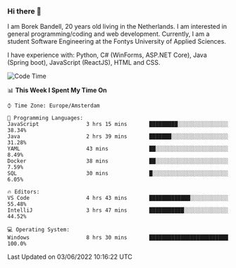 ### Hi there 👋

I am Borek Bandell, 20 years old living in the Netherlands. I am interested in general programming/coding and web development. Currently, I am a student Software Engineering at the Fontys University of Applied Sciences.

I have experience with: Python, C# (WinForms, ASP.NET Core), Java (Spring boot), JavaScript (ReactJS), HTML and CSS.

<!--START_SECTION:waka-->
![Code Time](http://img.shields.io/badge/Code%20Time-166%20hrs%2052%20mins-blue)

📊 **This Week I Spent My Time On** 

```text
⌚︎ Time Zone: Europe/Amsterdam

💬 Programming Languages: 
JavaScript               3 hrs 15 mins       █████████░░░░░░░░░░░░░░░░   38.34% 
Java                     2 hrs 39 mins       ███████░░░░░░░░░░░░░░░░░░   31.28% 
YAML                     43 mins             ██░░░░░░░░░░░░░░░░░░░░░░░   8.49% 
Docker                   38 mins             ██░░░░░░░░░░░░░░░░░░░░░░░   7.59% 
SQL                      30 mins             █░░░░░░░░░░░░░░░░░░░░░░░░   6.05%

🔥 Editors: 
VS Code                  4 hrs 43 mins       █████████████░░░░░░░░░░░░   55.48% 
IntelliJ                 3 hrs 47 mins       ███████████░░░░░░░░░░░░░░   44.52%

💻 Operating System: 
Windows                  8 hrs 30 mins       █████████████████████████   100.0%

```


 Last Updated on 03/06/2022 10:16:22 UTC
<!--END_SECTION:waka-->

<!--**tcBorek2002/tcBorek2002** is a ✨ _special_ ✨ repository because its `README.md` (this file) appears on your GitHub profile.

Here are some ideas to get you started:

- 🔭 I’m currently working on ...
- 🌱 I’m currently learning ...
- 👯 I’m looking to collaborate on ...
- 🤔 I’m looking for help with ...
- 💬 Ask me about ...
- 📫 How to reach me: ...
- 😄 Pronouns: ...
- ⚡ Fun fact: ...
-->
